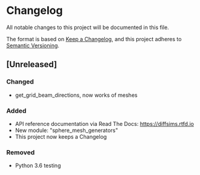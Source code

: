 # Changelog
All notable changes to this project will be documented in this file.

The format is based on [Keep a Changelog](https://keepachangelog.com/en/1.0.0/),
and this project adheres to [Semantic Versioning](https://semver.org/spec/v2.0.0.html).

## [Unreleased]
### Changed
- get_grid_beam_directions, now works of meshes

### Added
- API reference documentation via Read The Docs: https://diffsims.rtfd.io
- New module: "sphere_mesh_generators"
- This project now keeps a Changelog

### Removed
- Python 3.6 testing
